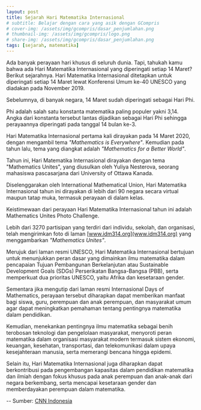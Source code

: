 ```yaml
---
layout: post
title: Sejarah Hari Matematika Internasional
# subtitle: Belajar dengan cara yang asik dengan GCompris
# cover-img: /assets/img/gcompris/dasar_penjumlahan.png
# thumbnail-img: /assets/img/gcompris/logo.png
# share-img: /assets/img/gcompris/dasar_penjumlahan.png
tags: [sejarah, matematika]
---
```


Ada banyak perayaan hari khusus di seluruh dunia. Tapi, tahukah kamu bahwa ada Hari Matematika Internasional yang diperingati setiap 14 Maret? Berikut sejarahnya.
Hari Matematika Internasional ditetapkan untuk diperingati setiap 14 Maret lewat Konferensi Umum ke-40 UNESCO yang diadakan pada November 2019.

Sebelumnya, di banyak negara, 14 Maret sudah diperingati sebagai Hari Phi.

Phi adalah salah satu konstanta matematika paling populer yakni 3,14. Angka dari konstanta tersebut lantas dijadikan sebagai Hari Phi sehingga perayaannya diperingati pada tanggal 14 bulan ke-3.

Hari Matematika Internasional pertama kali dirayakan pada 14 Maret 2020, dengan mengambil tema *"Mathematics is Everywhere"*. Kemudian pada tahun lalu, tema yang diangkat adalah *"Mathematics for a Better World"*.

Tahun ini, Hari Matematika Internasional dirayakan dengan tema "Mathematics Unites", yang diusulkan oleh Yuliya Nesterova, seorang mahasiswa pascasarjana dari University of Ottawa Kanada.

Diselenggarakan oleh International Mathematical Union, Hari Matematika Internasional tahun ini dirayakan di lebih dari 90 negara secara virtual maupun tatap muka, termasuk perayaan di dalam kelas.

Keistimewaan dari perayaan Hari Matematika Internasional tahun ini adalah Mathematics Unites Photo Challenge.

Lebih dari 3270 partisipan yang terdiri dari individu, sekolah, dan organisasi, telah mengirimkan foto di laman [www.idm314.org](www.idm314.org) yang menggambarkan *"Mathematics Unites"*.

Merujuk dari laman resmi UNESCO, Hari Matematika Internasional bertujuan untuk menunjukkan peran dasar yang dimainkan ilmu matematika dalam pencapaian Tujuan Pembangunan Berkelanjutan atau Sustainable Development Goals (SDGs) Perserikatan Bangsa-Bangsa (PBB), serta memperkuat dua prioritas UNESCO, yaitu Afrika dan kesetaraan gender.

Sementara jika mengutip dari laman resmi Internasional Days of Mathematics, perayaan tersebut diharapkan dapat memberikan manfaat bagi siswa, guru, perempuan dan anak perempuan, dan masyarakat umum agar dapat meningkatkan pemahaman tentang pentingnya matematika dalam pendidikan.

Kemudian, menekankan pentingnya ilmu matematika sebagai benih terobosan teknologi dan pengelolaan masyarakat, menyoroti peran matematika dalam organisasi masyarakat modern termasuk sistem ekonomi, keuangan, kesehatan, transportasi, dan telekomunikasi dalam upaya kesejahteraan manusia, serta memerangi bencana hingga epidemi.

Selain itu, Hari Matematika Internasional juga diharapkan dapat berkontribusi pada pengembangan kapasitas dalam pendidikan matematika dan ilmiah dengan fokus khusus pada anak perempuan dan anak-anak dari negara berkembang, serta mencapai kesetaraan gender dan memberdayakan perempuan dalam matematika.

--
Sumber: [CNN Indonesia](https://www.cnnindonesia.com/gaya-hidup/20220314101406-284-770792/sejarah-hari-matematika-internasional-yang-diperingati-tiap-14-maret#:~:text=Hari%20Matematika%20Internasional%20ditetapkan%20untuk,sudah%20diperingati%20sebagai%20Hari%20Phi.)